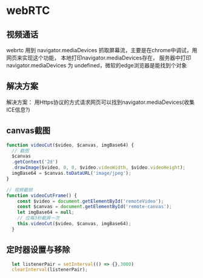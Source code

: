 # webRTC

## 视频通话

webrtc 用到 navigator.mediaDevices 抓取屏幕流，主要是在chrome中调试，用网页来实现这个功能，
本地打印navigator.mediaDevices存在，
服务器中打印navigator.mediaDevices 为 undefined，微软的edge浏览器是能找到个对象

## 解决方案

解决方案： 用Https协议的方式请求网页可以找到navigator.mediaDevices(收集ICE信息?)

## canvas截图

```js
function videoCut($video, $canvas, imgBase64) {
  // 截图
  $canvas
  .getContext('2d')
  .drawImage($video, 0, 0, $video.videoWidth, $video.videoHeight);
  imgBase64 = $canvas.toDataURL('image/jpeg');
}

// 视频截帧
function videoCutFrame() {
    const $video = document.getElementById('remoteVideo');
    const $canvas = document.getElementById('remote-canvas');
    let imgBase64 = null;
    // 应每3秒截屏一次
    this.videoCut($video, $canvas, imgBase64);
  }
```

## 定时器设置与移除

```js
  let listenerPair = setInterval(() => {},3000)
  clearInterval(listenerPair);
```
